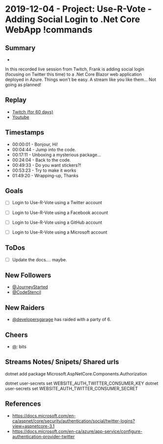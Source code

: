 
# 2019-12-04 - Project: Use-R-Vote - Adding Social Login to .Net Core WebApp !commands

## Summary
-

In this recorded live session from Twitch, Frank is adding social login (focusing on Twitter this time) to a .Net Core Blazor web application deployed in Azure. Things won't be easy. A stream like you like them... Not going as planned!  

## Replay


- [Twitch (for 60 days)](https://www.twitch.tv/videos/517088126)
- [Youtube](https://youtu.be/DQ_xz0q2oJg)


## Timestamps


- 00:00:01 - Bonjour, Hi!
- 00:04:44 - Jump into the code.
- 00:17:11 - Unboxing a mysterious package... 
- 00:24:04 - Back to the code.
- 00:49:33 - Do you want stickers?!
- 00:53:23 - Try to make it works
- 01:49:20 - Wrapping-up, Thanks 


Goals
-----

- [ ] Login to Use-R-Vote using a Twitter account
- [ ] Login to Use-R-Vote using a Facebook account
- [ ] Login to Use-R-Vote using a GitHub account
- [ ] Login to Use-R-Vote using a Microsoft account


ToDos
-----
- [ ] Update the docs.... maybe.


New Followers
-------------

- [@JourneyStarted](https://www.twitch.tv/JourneyStarted)
- [@CodeStencil](https://www.twitch.tv/CodeStencil)


New Raiders
---------------

- [@developersgarage](https://www.twitch.tv/developersgarage)  has raided with a party of 6.



Cheers
------

- [@](https://www.twitch.tv/):  bits



Streams Notes/ Snipets/ Shared urls
-----------------------------------

dotnet add package  Microsoft.AspNetCore.Components.Authorization

dotnet user-secrets set WEBSITE_AUTH_TWITTER_CONSUMER_KEY <Key>
dotnet user-secrets set WEBSITE_AUTH_TWITTER_CONSUMER_SECRET <Secret>


References
----------

- https://docs.microsoft.com/en-ca/aspnet/core/security/authentication/social/twitter-logins?view=aspnetcore-3.1
- https://docs.microsoft.com/en-ca/azure/app-service/configure-authentication-provider-twitter
